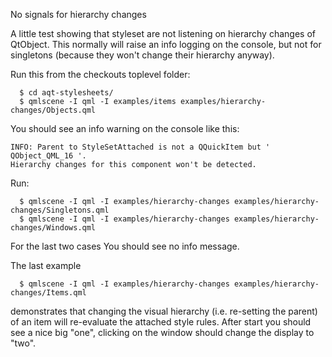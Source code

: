 No signals for hierarchy changes

A little test showing that styleset are not listening on hierarchy changes
of QtObject.  This normally will raise an info logging on the console, but
not for singletons (because they won't change their hierarchy anyway).

Run this from the checkouts toplevel folder:

```
  $ cd aqt-stylesheets/
  $ qmlscene -I qml -I examples/items examples/hierarchy-changes/Objects.qml
```

You should see an info warning on the console like this:

```
INFO: Parent to StyleSetAttached is not a QQuickItem but ' QObject_QML_16 '.
Hierarchy changes for this component won't be detected.
```

Run:

```
  $ qmlscene -I qml -I examples/hierarchy-changes examples/hierarchy-changes/Singletons.qml
  $ qmlscene -I qml -I examples/hierarchy-changes examples/hierarchy-changes/Windows.qml
```

For the last two cases You should see no info message.


The last example

```
  $ qmlscene -I qml -I examples/hierarchy-changes examples/hierarchy-changes/Items.qml
```

demonstrates that changing the visual hierarchy (i.e. re-setting the parent)
of an item will re-evaluate the attached style rules.  After start you
should see a nice big "one", clicking on the window should change the
display to "two".
